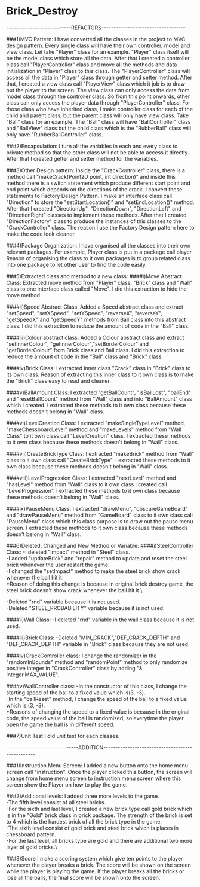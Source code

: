 # Brick_Destroy

---------------------------REFACTORS-----------------------------------

###1)MVC Pattern:
I have converted all the classes in the project to MVC design pattern. 
Every single class will have their own controller, model and view class.
Let take "Player" class for an example. "Player" class itself will be the 
model class which store all the data. After that I created a controller class
call "PlayerController" class and move all the methods and data initialization
in "Player" class to this class. The "PlayerController" class will access all the data in "Player" class through 
getter and setter method. After that, I created a view class call "PlayerView" class which 
it job is to draw out the player to the screen. The view class can only access the data from 
model class through the controller class. So from this point onwards, other class can only access the 
player data through "PlayerController" class. For those class who have inherited class, I make controller class
for each of the child and parent class, but the parent class will only have view class.
Take "Ball" class for an example. The "Ball" class will have "BallController" class and 
"BallView" class but the child class which is the "RubberBall" class will only have 
"RubberBallController" class.

###2)Encapsulation:
I turn all the variables in each and every class to private method so that the other class will not
be able to access it directly. After that I created getter and setter method for the variables.

###3)Other Design pattern: 
Inside the "CrackController" class, there is a method call "makeCrack(Point2D point, int direction)" 
and inside this method there is a switch statement which produce different start point and end point which depends 
on the directions of the crack. I convert these statements to Factory Design Pattern. I make an interface class call "Direction" 
to store the "setStartLocation()" and "setEndLocation()" method. After that I created "DirectionUp", "DirectionDown", "DirectionLeft" 
and "DirectionRight" classes to implement these methods. After that I created "DirectionFactory" class to produce the 
instances of this classes to the "CrackController" class. The reason I use the Factory Design pattern here to make the code look cleaner.


###4)Package Organization: 
I have organised all the classes into their own relevant packages. For example, Player class is put in a package call player.
Reason of organising the class to it own packages is to group related class into one package to let other user to find the code easily.

###5)Extracted class and method to a new class:
####i)Move Abstract Class:
Extracted move method from "Player" class, "Brick" class and "Wall" class to one interface class called "Move". I did this extraction to hide
the move method.

####ii)Speed Abstract Class:
Added a Speed abstract class and extract "setSpeed", "setXSpeed", "setYSpeed", "reverseX", "reverseY", "getSpeedX" and "getSpeedY" methods
from Ball class into this abstract class. I did this extraction to reduce the amount of code in the "Ball" class.	

####iii)Colour abstract class:
Added a Colour abstract class and extract "setInnerColour", "getInnerColour","setBorderColour" and "getBorderColour" from Brick class and Ball class. 
I did this extraction to reduce the amount of code in the "Ball" class and "Brick" class.

####iv)Brick Class:
I extracted inner class "Crack" class in "Brick" class to its own class. Reason of extracting this inner class to it own class is to make the "Brick" class
easy to read and cleaner.

####v)BallAmount Class:
I extracted "getBallCount", "isBallLost", "ballEnd" and "resetBallCount" method from "Wall" class and into "BallAmount" class which I created. I extracted
these methods to it own class because these methods doesn't belong in "Wall" class.
 
####vi)LevelCreation Class: 
I extracted "makeSingleTypeLevel" method, "makeChessboardLevel" method and "makeLevels" method from "Wall Class" to it own class call "LevelCreation" class.
I extracted these methods to it own class because these methods doesn't belong in "Wall" class.

####vii)CreateBrickType Class:
I extracted "makeBrick" method from "Wall" class to it own class call "CreateBrickType". I extracted these methods to it own class because these methods doesn't belong in "Wall" class.

####viii)LevelProgression Class:
I extracted "nextLevel" method and "hasLevel" method from "Wall" class to it own class I created call "LevelProgression". I extracted these methods to it own class because these methods doesn't
 belong in "Wall" class.

####ix)PauseMenu Class:
I extracted "drawMenu", "obscureGameBoard" and "drawPauseMenu" method from "GameBoard" class to it own class call "PauseMenu" class which this class purpose is to draw out the pause menu screen.
I extracted these methods to it own class because these methods doesn't belong in "Wall" class.

###6)Deleted, Changed and New Method or Variable:
####i)SteelController Class:
-I deleted "impact" method in "Steel" class.\
-I added "updateBrick" and "repair" method to update and reset the steel 
 brick whenever the user restart the game.\
-I changed the "setImpact" method to make the steel brick show crack whenever
 the ball hit it.\
*Reason of doing this change is because in original brick destroy game, the steel
 brick doesn't show crack whenever the ball hit it.\

-Deleted "rnd" variable because it is not used.\
-Deleted "STEEL_PROBABILITY" variable because it is not used.

####ii)Wall Class:
-I deleted "rnd" variable in the wall class because it is not used.

####iii)Brick Class:
-Deleted "MIN_CRACK","DEF_CRACK_DEPTH" and "DEF_CRACK_DEPTH" variable
 in "Brick" class because they are not used.

####iv)CrackController class:
I change the randomizer in the "randomInBounds" method and "randomPoint" method to only randomize positive integer in "CrackController" class
by adding "& Integer.MAX_VALUE".

####v)WallController class:
-In the constructor of this class, I change the starting speed of the ball to a fixed value which is(3, -3). \
-In the "ballReset" method, I change the speed of the ball to a fixed value which is (3, -3).\
*Reasons of changing the speed to a fixed value is because in the original code, the speed value of the ball is randomized, so everytime the player open the game the ball is in different
speed.

###7)Unit Test
I did unit test for each classes.


------------------------------ADDITION-------------------------------------------------

###1)Instruction Menu Screen:
I added a new button onto the home menu screen call "instruction". Once the player clicked this button, the screen will change from home menu screen to instruction menu screen where this 
screen show the Player on how to play the game. 

###2)Additional levels:
I added three more levels to the game.\
-The fifth level consist of all steel bricks.\
-For the sixth and last level, I created a new brick type call gold brick which is in the "Gold" brick class in brick package. The strength of the brick is set to 4 which is the hardest brick of all the
 brick type in the game.\
-The sixth level consist of gold brick and steel brick which is places in chessboard pattern.\
-For the last level, all bricks type are gold and there are additional two more layer of gold bricks.\

###3)Score
I make a scoring system which give ten points to the player whenever the player breaks a brick. The score 
will be shown on the screen while the player is playing the game. If the player breaks all the bricks or
lose all the balls, the final score will be shown onto the screen.


